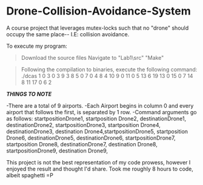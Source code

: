 # Drone-Collision-Avoidance-System
A course project that leverages mutex-locks such that no "drone" should occupy the same place-- I.E: collision avoidance.

To execute my program:
> Download the source files 
> Navigate to "Lab1\src\"
> "Make"

> Following the compilation to binaries, execute the following command: 
      ./dcas 1 0 3 0 3 9 3 8 5 0 7 0 4 8 4 10 9 0 11 0 5 13 6 19 13 0 15 0 7 14 8 11 17 0 6 2

*****THINGS TO NOTE*****

-There are a total of 9 airports. 
-Each Airport begins in column 0 and every airport that follows the first, is separated by 1 row. 
-Command arguments go as follows:
startpositionDrone1, startposition Drone2, destinationDrone1, destinationDrone2, startpositionDrone3, startposition Drone4, destinationDrone3, destination Drone4,startpositionDrone5, startposition Drone6, destinationDrone5, destinationDrone6, startpositionDrone7, startposition Drone8, destinationDrone7, destination Drone8, startpositionDrone9, destination Drone9,


This project is not the best representation of my code prowess, however I enjoyed the result and thought I'd share. 
Took me roughly 8 hours to code, albeit spaghetti =P
